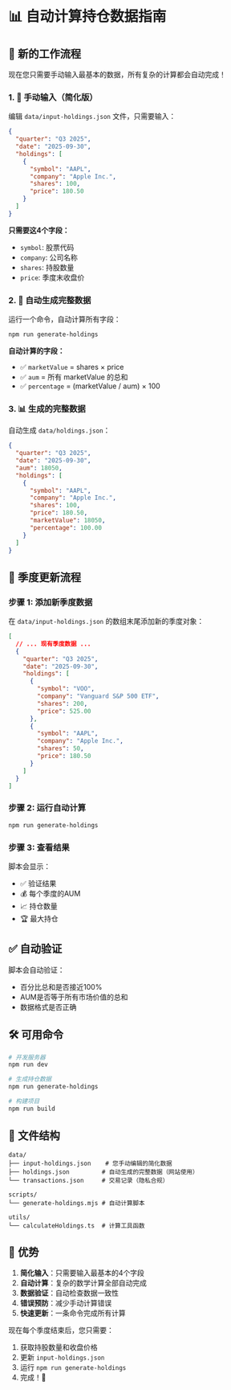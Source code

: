 # 📊 自动计算持仓数据指南

## 🎯 新的工作流程

现在您只需要手动输入最基本的数据，所有复杂的计算都会自动完成！

### 1. 📝 手动输入（简化版）

编辑 `data/input-holdings.json` 文件，只需要输入：

```json
{
  "quarter": "Q3 2025",
  "date": "2025-09-30", 
  "holdings": [
    {
      "symbol": "AAPL",
      "company": "Apple Inc.",
      "shares": 100,
      "price": 180.50
    }
  ]
}
```

**只需要这4个字段：**
- `symbol`: 股票代码
- `company`: 公司名称
- `shares`: 持股数量
- `price`: 季度末收盘价

### 2. 🤖 自动生成完整数据

运行一个命令，自动计算所有字段：

```bash
npm run generate-holdings
```

**自动计算的字段：**
- ✅ `marketValue` = shares × price
- ✅ `aum` = 所有 marketValue 的总和
- ✅ `percentage` = (marketValue / aum) × 100

### 3. 📊 生成的完整数据

自动生成 `data/holdings.json`：

```json
{
  "quarter": "Q3 2025",
  "date": "2025-09-30",
  "aum": 18050,
  "holdings": [
    {
      "symbol": "AAPL",
      "company": "Apple Inc.",
      "shares": 100,
      "price": 180.50,
      "marketValue": 18050,
      "percentage": 100.00
    }
  ]
}
```

## 🔄 季度更新流程

### 步骤 1: 添加新季度数据
在 `data/input-holdings.json` 的数组末尾添加新的季度对象：

```json
[
  // ... 现有季度数据 ...
  {
    "quarter": "Q3 2025",
    "date": "2025-09-30",
    "holdings": [
      {
        "symbol": "VOO",
        "company": "Vanguard S&P 500 ETF", 
        "shares": 200,
        "price": 525.00
      },
      {
        "symbol": "AAPL",
        "company": "Apple Inc.",
        "shares": 50,
        "price": 180.50
      }
    ]
  }
]
```

### 步骤 2: 运行自动计算
```bash
npm run generate-holdings
```

### 步骤 3: 查看结果
脚本会显示：
- ✅ 验证结果
- 💰 每个季度的AUM
- 📈 持仓数量
- 🏆 最大持仓

## ✅ 自动验证

脚本会自动验证：
- 百分比总和是否接近100%
- AUM是否等于所有市场价值的总和
- 数据格式是否正确

## 🛠️ 可用命令

```bash
# 开发服务器
npm run dev

# 生成持仓数据
npm run generate-holdings

# 构建项目
npm run build
```

## 📁 文件结构

```
data/
├── input-holdings.json    # 您手动编辑的简化数据
├── holdings.json         # 自动生成的完整数据（网站使用）
└── transactions.json     # 交易记录（隐私合规）

scripts/
└── generate-holdings.mjs # 自动计算脚本

utils/
└── calculateHoldings.ts  # 计算工具函数
```

## 🎉 优势

1. **简化输入**：只需要输入最基本的4个字段
2. **自动计算**：复杂的数学计算全部自动完成
3. **数据验证**：自动检查数据一致性
4. **错误预防**：减少手动计算错误
5. **快速更新**：一条命令完成所有计算

现在每个季度结束后，您只需要：
1. 获取持股数量和收盘价格
2. 更新 `input-holdings.json`
3. 运行 `npm run generate-holdings`
4. 完成！🎉
